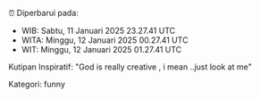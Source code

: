 ⏰ Diperbarui pada:
- WIB: Sabtu, 11 Januari 2025 23.27.41 UTC
- WITA: Minggu, 12 Januari 2025 00.27.41 UTC
- WIT: Minggu, 12 Januari 2025 01.27.41 UTC

Kutipan Inspiratif:
"God is really creative , i mean ..just look at me"


Kategori: funny

